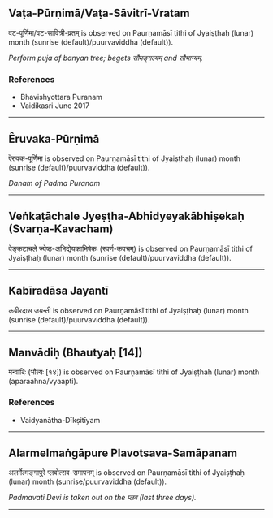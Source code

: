 ## Vaṭa-Pūrṇimā/Vaṭa-Sāvitrī-Vratam
वट-पूर्णिमा/वट-सावित्री-व्रतम् is observed on Paurṇamāsī tithi of Jyaiṣṭhaḥ (lunar) month (sunrise (default)/puurvaviddha (default)).

_Perform puja of banyan tree; begets सौमङ्गल्यम् and सौभाग्यम्._
### References
* Bhavishyottara Puranam
* Vaidikasri June 2017


---
## Êruvaka-Pūrṇimā
ऎरुवक-पूर्णिमा is observed on Paurṇamāsī tithi of Jyaiṣṭhaḥ (lunar) month (sunrise (default)/puurvaviddha (default)).

_Danam of Padma Puranam_

---
## Veṅkaṭāchale Jyeṣṭha-Abhidyeyakābhiṣekaḥ (Svarṇa-Kavacham)
वेङ्कटाचले ज्येष्ठ-अभिद्येयकाभिषेकः (स्वर्ण-कवचम्) is observed on Paurṇamāsī tithi of Jyaiṣṭhaḥ (lunar) month (sunrise (default)/puurvaviddha (default)).



---
## Kabīradāsa Jayantī
कबीरदास जयन्ती is observed on Paurṇamāsī tithi of Jyaiṣṭhaḥ (lunar) month (sunrise (default)/puurvaviddha (default)).



---
## Manvādiḥ (Bhautyaḥ [14])
मन्वादिः (भौत्यः [१४]) is observed on Paurṇamāsī tithi of Jyaiṣṭhaḥ (lunar) month (aparaahna/vyaapti).


### References
* Vaidyanātha-Dīkṣitīyam


---
## Alarmelmaṅgāpure Plavotsava-Samāpanam
अलर्मेल्मङ्गापुरे प्लवोत्सव-समापनम् is observed on Paurṇamāsī tithi of Jyaiṣṭhaḥ (lunar) month (sunrise/puurvaviddha (default)).

_Padmavati Devi is taken out on the प्लव (last three days)._

---
